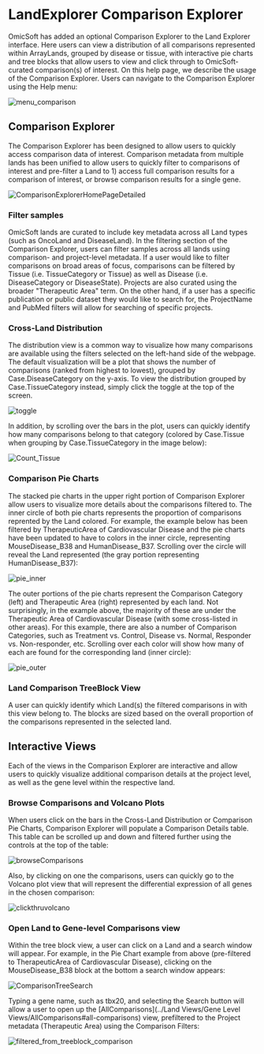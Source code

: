 # LandExplorer Comparison Explorer

OmicSoft has added an optional Comparison Explorer to the Land Explorer interface. Here users can view a distribution of all comparisons represented within ArrayLands, grouped by disease or tissue, with interactive pie charts and tree blocks that allow users to view and click through to OmicSoft-curated comparison(s) of interest. On this help page, we describe the usage of the Comparison Explorer. Users can navigate to the Comparison Explorer using the Help menu:

![menu_comparison](../images/menu_comparison.png)

## Comparison Explorer

The Comparison Explorer has been designed to allow users to quickly access comparison data of interest. Comparison metadata from multiple lands has been unified to allow users to quickly filter to comparisons of interest and pre-filter a Land to 1) access full comparison results for a comparison of interest, or browse comparison results for a single gene.

![ComparisonExplorerHomePageDetailed](../images/ComparisonExplorerHomePageDetailed.png)

### Filter samples

OmicSoft lands are curated to include key metadata across all Land types (such as OncoLand and DiseaseLand). In the filtering section of the Comparison Explorer, users can filter samples across all lands using comparison- and project-level metadata. If a user would like to filter comparisons on broad areas of focus, comparisons can be filtered by Tissue (i.e. TissueCategory or Tissue) as well as Disease (i.e. DiseaseCategory or DiseaseState). Projects are also curated using the broader "Therapeutic Area" term. On the other hand, if a user has a specific publication or public dataset they would like to search for, the ProjectName and PubMed filters will allow for searching of specific projects.

### Cross-Land Distribution

The distribution view is a common way to visualize how many comparisons are available using the filters selected on the left-hand side of the webpage. The default visualization will be a plot that shows the number of comparisons (ranked from highest to lowest), grouped by Case.DiseaseCategory on the y-axis. To view the distribution grouped by Case.TissueCategory instead, simply click the toggle at the top of the screen.

![toggle](../images/Toggle.png)

In addition, by scrolling over the bars in the plot, users can quickly identify how many comparisons belong to that category (colored by Case.Tissue when grouping by Case.TissueCategory in the image below):

![Count_Tissue](../images/Count_Tissue.png)

### Comparison Pie Charts

The stacked pie charts in the upper right portion of Comparison Explorer allow users to visualize more details about the comparisons filtered to. The inner circle of both pie charts represents the proportion of comparisons reprented by the Land colored. For example, the example below has been filtered by TherapeuticArea of Cardiovascular Disease and the pie charts have been updated to have to colors in the inner circle, representing MouseDisease_B38 and HumanDisease_B37. Scrolling over the circle will reveal the Land represented (the gray portion representing HumanDisease_B37):

![pie_inner](../images/pie_inner.png)

The outer portions of the pie charts represent the Comparison Category (left) and Therapeutic Area (right) represented by each land. Not surprisingly, in the example above, the majority of these are under the Therapeutic Area of Cardiovascular Disease (with some cross-listed in other areas). For this example, there are also a number of Comparison Categories, such as Treatment vs. Control, Disease vs. Normal, Responder vs. Non-responder, etc. Scrolling over each color will show how many of each are found for the corresponding land (inner circle):

![pie_outer](../images/pie_outer.png)

### Land Comparison TreeBlock View

A user can quickly identify which Land(s) the filtered comparisons in with this view belong to. The blocks are sized based on the overall proportion of the comparisons represented in the selected land.

## Interactive Views

Each of the views in the Comparison Explorer are interactive and allow users to quickly visualize additional comparison details at the project level, as well as the gene level within the respective land.

### Browse Comparisons and Volcano Plots

When users click on the bars in the Cross-Land Distribution or Comparison Pie Charts, Comparison Explorer will populate a Comparison Details table. This table can be scrolled up and down and filtered further using the controls at the top of the table:

![browseComparisons](../images/browseComparisons.png)

Also, by clicking on one the comparisons, users can quickly go to the Volcano plot view that will represent the differential expression of all genes in the chosen comparison:

![clickthruvolcano](../images/clickthruvolcano.png)

### Open Land to Gene-level Comparisons view

Within the tree block view, a user can click on a Land and a search window will appear. For example, in the Pie Chart example from above (pre-filtered to TherapeuticArea of Cardiovascular Disease), clicking on the MouseDisease_B38 block at the bottom a search window appears:

![ComparisonTreeSearch](../images/ComparisonTreeSearch.png)

Typing a gene name, such as tbx20, and selecting the Search button will allow a user to open up the [AllComparisons](../Land Views/Gene Level Views/AllComparisons#all-comparisons) view, prefiltered to the Project metadata (Therapeutic Area) using the Comparison Filters:

![filtered_from_treeblock_comparison](../images/filtered_from_treeblock_comparison.png)
